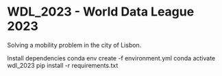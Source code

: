 # WDL_2023 - World Data League 2023

Solving a mobility problem in the city of Lisbon.

Install dependencies
    conda env create -f environment.yml
    conda activate wdl_2023
    pip install -r requirements.txt
